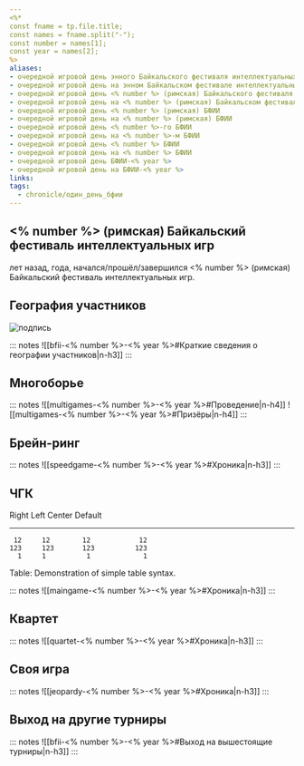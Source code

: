 ```yaml
---
<%*
const fname = tp.file.title;
const names = fname.split("-"); 
const number = names[1];
const year = names[2];
%>
aliases:
- очередной игровой день энного Байкальского фестиваля интеллектуальных игр
- очередной игровой день на энном Байкальском фестивале интеллектуальных игр
- очередной игровой день <% number %> (римская) Байкальского фестиваля интеллектуальных игр
- очередной игровой день на <% number %> (римская) Байкальском фестивале интеллектуальных игр
- очередной игровой день <% number %> (римская) БФИИ
- очередной игровой день на <% number %> (римская) БФИИ
- очередной игровой день <% number %>-го БФИИ
- очередной игровой день на <% number %>-м БФИИ
- очередной игровой день <% number %> БФИИ
- очередной игровой день на <% number %> БФИИ
- очередной игровой день БФИИ-<% year %>
- очередной игровой день на БФИИ-<% year %>
links:
tags:
  - chronicle/один_день_бфии
---
```

## <% number %> (римская) Байкальский фестиваль интеллектуальных игр

 лет назад,  года, начался/прошёл/завершился <% number %> (римская) Байкальский фестиваль интеллектуальных игр.

## География участников

![подпись](media/.JPG)

::: notes
![[bfii-<% number %>-<% year %>#Краткие сведения о географии участников|n-h3]]
:::

## Многоборье

::: notes
![[multigames-<% number %>-<% year %>#Проведение|n-h4]]
![[multigames-<% number %>-<% year %>#Призёры|n-h4]]
:::

## Брейн-ринг

::: notes
![[speedgame-<% number %>-<% year %>#Хроника|n-h3]]
:::

## ЧГК

  Right     Left     Center     Default
-------     ------ ----------   -------
     12     12        12            12
    123     123       123          123
      1     1          1             1

Table:  Demonstration of simple table syntax.


::: notes
![[maingame-<% number %>-<% year %>#Хроника|n-h3]]
:::

## Квартет

::: notes
![[quartet-<% number %>-<% year %>#Хроника|n-h3]]
:::

## Своя игра

::: notes
![[jeopardy-<% number %>-<% year %>#Хроника|n-h3]]
:::

## Выход на другие турниры

::: notes
![[bfii-<% number %>-<% year %>#Выход на вышестоящие турниры|n-h3]]
:::